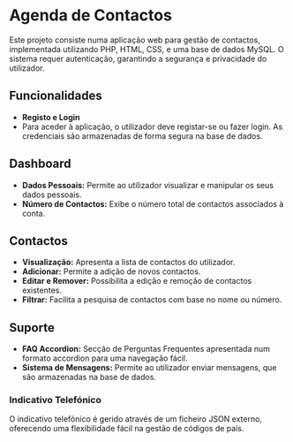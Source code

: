 # Agenda de Contactos
Este projeto consiste numa aplicação web para gestão de contactos, implementada utilizando PHP, HTML, CSS, e uma base de dados MySQL. O sistema requer autenticação, garantindo a segurança e privacidade do utilizador.

## Funcionalidades
- **Registo e Login**
- Para aceder à aplicação, o utilizador deve registar-se ou fazer login. As credenciais são armazenadas de forma segura na base de dados.

## Dashboard
- **Dados Pessoais:** Permite ao utilizador visualizar e manipular os seus dados pessoais.
- **Número de Contactos:** Exibe o número total de contactos associados à conta.

## Contactos
- **Visualização:** Apresenta a lista de contactos do utilizador.
- **Adicionar:** Permite a adição de novos contactos.
- **Editar e Remover:** Possibilita a edição e remoção de contactos existentes.
- **Filtrar:** Facilita a pesquisa de contactos com base no nome ou número.

## Suporte
- **FAQ Accordion:** Secção de Perguntas Frequentes apresentada num formato accordion para uma navegação fácil.
- **Sistema de Mensagens:** Permite ao utilizador enviar mensagens, que são armazenadas na base de dados.

### Indicativo Telefónico
O indicativo telefónico é gerido através de um ficheiro JSON externo, oferecendo uma flexibilidade fácil na gestão de códigos de país.
